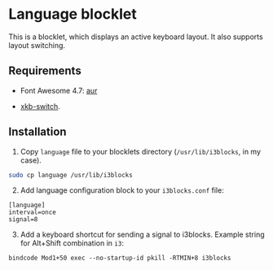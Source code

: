 # Language blocklet

This is a blocklet, which displays an active keyboard layout. It also supports layout switching.

## Requirements

* Font Awesome 4.7: [aur](https://aur.archlinux.org/packages/ttf-font-awesome-4/)

* [xkb-switch](https://github.com/ierton/xkb-switch).

## Installation

1. Copy `language` file to your blocklets directory (`/usr/lib/i3blocks`, in my case).

```bash
sudo cp language /usr/lib/i3blocks
```

2. Add language configuration block to your `i3blocks.conf` file:

```
[language]
interval=once
signal=8
```

3. Add a keyboard shortcut for sending a signal to i3blocks. Example string for Alt+Shift combination in `i3`:

```
bindcode Mod1+50 exec --no-startup-id pkill -RTMIN+8 i3blocks
```
